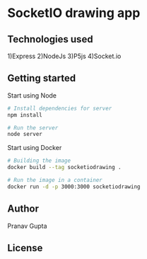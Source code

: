 # SocketIO drawing app 

## Technologies used
1)Express
2)NodeJs
3)P5js
4)Socket.io



## Getting started

Start using Node

```bash
# Install dependencies for server
npm install

# Run the server
node server
```

Start using Docker

```bash
# Building the image
docker build --tag socketiodrawing .

# Run the image in a container
docker run -d -p 3000:3000 socketiodrawing
```

## Author

Pranav Gupta


## License

